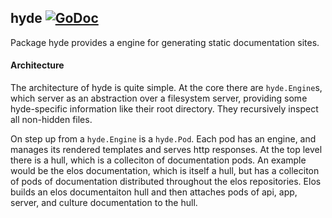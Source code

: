 hyde [![GoDoc](https://godoc.org/github.com/elos/hyde?status.svg)](https://godoc.org/github.com/elos/hyde)
----

Package hyde provides a engine for generating static documentation sites.

#### Architecture
The architecture of hyde is quite simple. At the core there are `hyde.Engine`s, which
server as an abstraction over a filesystem server, providing some hyde-specific
information like their root directory. They recursively inspect all non-hidden
files.

On step up from a `hyde.Engine` is a `hyde.Pod`. Each pod has an engine, and manages its rendered
templates and serves http responses. At the top level there is a hull, which is a colleciton
of documentation pods. An example would be the elos documentation, which is itself a hull, but
has a colleciton of pods of documentation distributed throughout the elos repositories. Elos builds
an elos documentaiton hull and then attaches pods of api, app, server, and culture documentation
to the hull.
